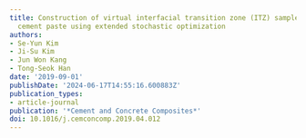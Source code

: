 ```yaml
---
title: Construction of virtual interfacial transition zone (ITZ) samples of hydrated
  cement paste using extended stochastic optimization
authors:
- Se-Yun Kim
- Ji-Su Kim
- Jun Won Kang
- Tong-Seok Han
date: '2019-09-01'
publishDate: '2024-06-17T14:55:16.600883Z'
publication_types:
- article-journal
publication: '*Cement and Concrete Composites*'
doi: 10.1016/j.cemconcomp.2019.04.012
---
```

